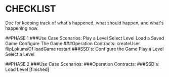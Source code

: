 CHECKLIST
======
Doc for keeping track of what's happened, what should happen, and what's happening now.

##PHASE 1 
###Use Case Scenarios:
Play a Level
Select Level
Load a Saved Game
Configure The Game
###Operation Contracts:
createUser
flipLokumsOf
loadGame
restart
###SSD's:
Configure the Game
Play a Level
Select a Level

##PHASE 2
###Use Case Scenarios:
###Operation Contracts:
###SSD's:
Load Level [finished]
